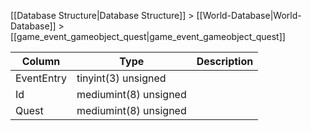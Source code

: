 [[Database Structure|Database Structure]] > [[World-Database|World-Database]] > [[game_event_gameobject_quest|game_event_gameobject_quest]]

Column | Type | Description
--- | --- | ---
EventEntry | tinyint(3) unsigned | 
Id | mediumint(8) unsigned | 
Quest | mediumint(8) unsigned | 
